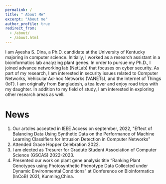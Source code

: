 ```yaml
---
permalink: /
title: " About Me"
excerpt: "About me"
author_profile: true
redirect_from: 
  - /about/
  - /about.html
---
```


I am Ayesha S. Dina, a Ph.D. candidate at the University of Kentucky majoring in computer science. Initially, I worked as a research assistant in a bioinformatics lab analyzing plant genes. In order to pursue my Ph.D., I joined advance networking lab (NetLab) that focuses on cyber security. As part of my research, I am interested in security issues related to Computer Networks, Vehicular Ad-hoc Networks (VANETs), and the Internet of Things (IoT). I am originally from Bangladesh, a tea lover and enjoy road trips with my daughter. In addition to my field of study, I am interested in exploring other research areas as well.

News
======
1. Our artcles accepted in IEEE Access on september, 2022, "Effect of Balancing Data Using Synthetic Data on the Performance of Machine Learning Classifiers for Intrusion Detection in Computer Networks" 
2. Attended Grace Hopper Celebration 2022.
3. I am elected as Tresurer for Gradute Student Association of Computer Science (GSCAS) 2022-2023.
4. Presented our work on plant gene analysis title “Ranking Plant Genotypes using Photosynthetic Phenotype Data Collected under Dynamic Environmental Conditions” at Conference on Bioinformatics (InCoB) 2021, Kunming,China.

